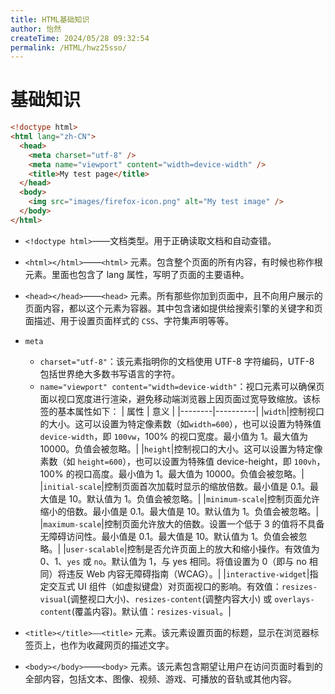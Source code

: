 ```yaml
---
title: HTML基础知识
author: 怡然
createTime: 2024/05/28 09:32:54
permalink: /HTML/hwz25sso/
---
```

# 基础知识
```HTML
<!doctype html>
<html lang="zh-CN">
  <head>
    <meta charset="utf-8" />
    <meta name="viewport" content="width=device-width" />
    <title>My test page</title>
  </head>
  <body>
    <img src="images/firefox-icon.png" alt="My test image" />
  </body>
</html>
```
- `<!doctype html>`——文档类型。用于正确读取文档和自动查错。
- `<html></html>`——`<html>` 元素。包含整个页面的所有内容，有时候也称作根元素。里面也包含了 lang 属性，写明了页面的主要语种。
- `<head></head>`——`<head>` 元素。所有那些你加到页面中，且不向用户展示的页面内容，都以这个元素为容器。其中包含诸如提供给搜索引擎的关键字和页面描述、用于设置页面样式的 `CSS`、字符集声明等等。
- `meta`
  * `charset="utf-8"`：该元素指明你的文档使用 UTF-8 字符编码，UTF-8 包括世界绝大多数书写语言的字符。
  * `name="viewport" content="width=device-width"`：视口元素可以确保页面以视口宽度进行渲染，避免移动端浏览器上因页面过宽导致缩放。该标签的基本属性如下：
    | 属性 | 意义 |
    |--------|----------|
    |`width`|控制视口的大小。这可以设置为特定像素数（如`width=600`），也可以设置为特殊值`device-width`，即 `100vw`，100% 的视口宽度。最小值为 1。最大值为 10000。负值会被忽略。|
    |`height`|控制视口的大小。这可以设置为特定像素数（如 `height=600`），也可以设置为特殊值 device-height，即 `100vh`，100% 的视口高度。最小值为 1。最大值为 10000。负值会被忽略。|
    |`initial-scale`|控制页面首次加载时显示的缩放倍数。最小值是 0.1。最大值是 10。默认值为 1。负值会被忽略。|
    |`minimum-scale`|控制页面允许缩小的倍数。最小值是 0.1。最大值是 10。默认值为 1。负值会被忽略。|
    |`maximum-scale`|控制页面允许放大的倍数。设置一个低于 3 的值将不具备无障碍访问性。最小值是 0.1。最大值是 10。默认值为 1。负值会被忽略。|
    |`user-scalable`|控制是否允许页面上的放大和缩小操作。有效值为 0、1、`yes` 或 `no`。默认值为 1，与 yes 相同。将值设置为 0（即与 no 相同）将违反 Web 内容无障碍指南（WCAG）。|
    |`interactive-widget`|指定交互式 UI 组件（如虚拟键盘）对页面视口的影响。有效值：`resizes-visual`(调整视口大小)、`resizes-content`(调整内容大小) 或 `overlays-content`(覆盖内容)。默认值：`resizes-visual`。|
    
- `<title></title>——<title>` 元素。该元素设置页面的标题，显示在浏览器标签页上，也作为收藏网页的描述文字。
- `<body></body>`——`<body>` 元素。该元素包含期望让用户在访问页面时看到的全部内容，包括文本、图像、视频、游戏、可播放的音轨或其他内容。
